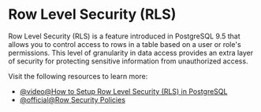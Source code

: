 # Row Level Security (RLS)

Row Level Security (RLS) is a feature introduced in PostgreSQL 9.5 that allows you to control access to rows in a table based on a user or role's permissions. This level of granularity in data access provides an extra layer of security for protecting sensitive information from unauthorized access.

Visit the following resources to learn more:

- [@video@How to Setup Row Level Security (RLS) in PostgreSQL](https://www.youtube.com/watch?v=j53NoW9cPtY)
- [@official@Row Security Policies](https://www.postgresql.org/docs/current/ddl-rowsecurity.html)